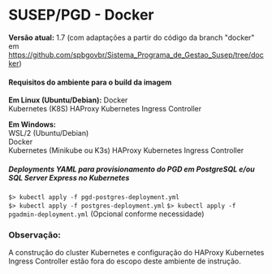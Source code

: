 # SUSEP/PGD - Docker

**Versão atual:** 1.7 (com adaptações a partir do código da branch "docker" em https://github.com/spbgovbr/Sistema_Programa_de_Gestao_Susep/tree/docker)

#### Requisitos do ambiente para o build da imagem

**Em Linux (Ubuntu/Debian):** 
Docker  
Kubernetes (K8S)
HAProxy Kubernetes Ingress Controller 

**Em Windows:**  
WSL/2 (Ubuntu/Debian)  
Docker  
Kubernetes (Minikube ou K3s)
HAProxy Kubernetes Ingress Controller  

##### Deployments YAML para provisionamento do PGD em PostgreSQL e/ou SQL Server Express no Kubernetes

`$> kubectl apply -f pgd-postgres-deployment.yml`  
`$> kubectl apply -f postgres-deployment.yml` 
`$> kubectl apply -f pgadmin-deployment.yml` (Opcional conforme necessidade)  

### Observação:  
A construção do cluster Kubernetes e configuração do HAProxy Kubernetes Ingress Controller estão fora do escopo deste ambiente de instrução.  
